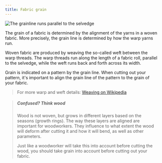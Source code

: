 ```yaml
---
title: Fabric grain
---
```


![The grainline runs parallel to the selvedge](fabric-grain.jpg)

The grain of a fabric is determined by the alignment of the yarns in a woven fabric. More precisely, the grain line is determined by how the warp yarns run.

Woven fabric are produced by weaving the so-called weft between the warp threads. The warp threads run along the length of a fabric roll, parallel to the selvedge, while the weft runs back and forth across its width.

Grain is indicated on a pattern by the grain line. When cutting out your pattern, it's important to align the grain line of the pattern to the grain of your fabric.

> For more warp and weft details: [Weaving on Wikipedia](http://en.wikipedia.org/wiki/Weaving)

> ##### Confused? Think wood
>
> Wood is not woven, but grows in different layers based on the seasons (growth rings).
> The way these layers are aligned are important for woodworkers.
> They influence to what extent the wood will deform after cutting it and how it will bend, as well as other parameters.
>
> Just like a woodworker will take this into account before cutting the wood, you should take grain into account before cutting out your fabric.
